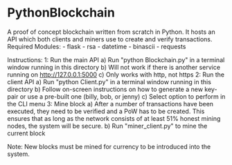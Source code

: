 # PythonBlockchain
A proof of concept blockchain written from scratch in Python. It hosts an API which both clients and miners use to create and verify transactions.
Required Modules:
    - flask
    - rsa
    - datetime
    - binascii
    - requests

Instructions:
    1: Run the main API
        a) Run "python Blockchain.py" in a terminal window running in this directory
        b) Will not work if there is another service running on http://127.0.0.1:5000
        c) Only works with http, not https
    2: Run the client API
        a) Run "python Client.py" in a terminal window running in this directory
        b) Follow on-screen instructions on how to generate a new key-pair or use a pre-built one (billy, bob, or jenny)
        c) Select option to perform in the CLI menu
    3: Mine block 
        a) After a number of transactions have been executed, they need to be verified and a PoW has to be created. This ensures that as long as the 
            network consists of at least 51% honest mining nodes, the system will be secure. 
        b) Run "miner_client.py" to mine the current block

Note: New blocks must be mined for currency to be introduced into the system.
